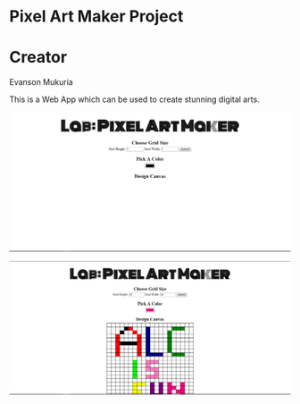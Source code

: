 # Pixel Art Maker Project

# Creator 
Evanson Mukuria

This is a Web App which can be used to create stunning digital arts.

![Home page](https://github.com/mukuriaevans/Pixel-Art/blob/master/Screenshots/Screen_1.PNG)

![Home page](https://github.com/mukuriaevans/Pixel-Art/blob/master/Screenshots/Screen_2.PNG)


